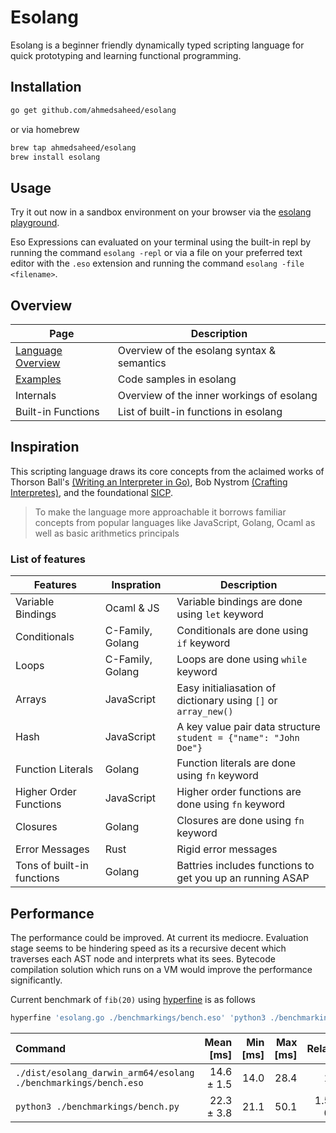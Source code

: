 # Esolang

Esolang is a beginner friendly dynamically typed scripting language for quick prototyping and learning functional programming.

## Installation

```bash
go get github.com/ahmedsaheed/esolang
```

or via homebrew

```bash
brew tap ahmedsaheed/esolang
brew install esolang
```

## Usage

Try it out now in a sandbox environment on your browser via the [esolang playground](https://esolang.onrender.com/).

Eso Expressions can evaluated on your terminal using the built-in repl
by running the command `esolang -repl` or via a file on your preferred text editor with the `.eso` extension and running the command `esolang -file <filename>`.

## Overview

| Page                          | Description                                |
| ----------------------------- | ------------------------------------------ |
| [Language Overview](./eso.md) | Overview of the esolang syntax & semantics |
| [Examples](./code_samples.md) | Code samples in esolang                    |
| Internals                     | Overview of the inner workings of esolang  |
| Built-in Functions            | List of built-in functions in esolang      |

## Inspiration

This scripting language draws its core concepts from the aclaimed works of Thorson Ball's [(Writing an Interpreter in Go)](https://interpreterbook.com/), Bob Nystrom [(Crafting Interpretes)](https://craftinginterpreters.com/), and the foundational [SICP](https://web.mit.edu/6.001/6.037/sicp.pdf).

> To make the language more approachable it borrows familiar concepts from popular languages like JavaScript, Golang, Ocaml as well as basic arithmetics principals

### List of features

| Features                   | Inspration       | Description                                                      |
| -------------------------- | ---------------- | ---------------------------------------------------------------- |
| Variable Bindings          | Ocaml & JS       | Variable bindings are done using `let` keyword                   |
| Conditionals               | C-Family, Golang | Conditionals are done using `if` keyword                         |
| Loops                      | C-Family, Golang | Loops are done using `while` keyword                             |
| Arrays                     | JavaScript       | Easy initialiasation of dictionary using `[]` or `array_new()`   |
| Hash                       | JavaScript       | A key value pair data structure `student = {"name": "John Doe"}` |
| Function Literals          | Golang           | Function literals are done using `fn` keyword                    |
| Higher Order Functions     | JavaScript       | Higher order functions are done using `fn` keyword               |
| Closures                   | Golang           | Closures are done using `fn` keyword                             |
| Error Messages             | Rust             | Rigid error messages                                             |
| Tons of built-in functions | Golang           | Battries includes functions to get you up an running ASAP        |

## Performance

The performance could be improved. At current its mediocre. Evaluation stage seems to be hindering speed as its a recursive decent which traverses each AST node and interprets what its sees. Bytecode compilation solution which runs on a VM would improve the performance significantly.

Current benchmark of `fib(20)` using [hyperfine](https://github.com/sharkdp/hyperfine) is as follows

```bash
hyperfine 'esolang.go ./benchmarkings/bench.eso' 'python3 ./benchmarkings/bench.py'
```

| Command                                                         |  Mean [ms] | Min [ms] | Max [ms] |    Relative |
| :-------------------------------------------------------------- | ---------: | -------: | -------: | ----------: |
| `./dist/esolang_darwin_arm64/esolang ./benchmarkings/bench.eso` | 14.6 ± 1.5 |     14.0 |     28.4 |        1.00 |
| `python3 ./benchmarkings/bench.py`                              | 22.3 ± 3.8 |     21.1 |     50.1 | 1.52 ± 0.30 |
